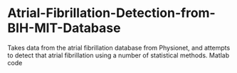 # Atrial-Fibrillation-Detection-from-BIH-MIT-Database
Takes data from the atrial fibrillation database from Physionet, and attempts to detect that atrial fibrillation using a number of statistical methods. Matlab code

